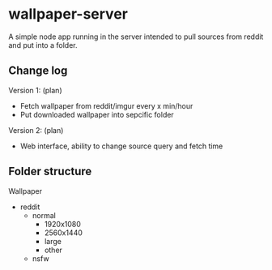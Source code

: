 # wallpaper-server
A simple node app running in the server intended to pull sources from reddit and put into a folder.

## Change log
Version 1: (plan) 
* Fetch wallpaper from reddit/imgur every x min/hour
* Put downloaded wallpaper into sepcific folder

Version 2: (plan)
* Web interface, ability to change source query and fetch time

## Folder structure
Wallpaper
  * reddit
    * normal
      * 1920x1080
      * 2560x1440
      * large
      * other
    * nsfw
